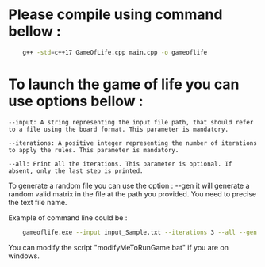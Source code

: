 
# Please compile using command bellow :

```bash
    g++ -std=c++17 GameOfLife.cpp main.cpp -o gameoflife
```
# To launch the game of life you can use options bellow : 

    --input: A string representing the input file path, that should refer to a file using the board format. This parameter is mandatory.

    --iterations: A positive integer representing the number of iterations to apply the rules. This parameter is mandatory.

    --all: Print all the iterations. This parameter is optional. If absent, only the last step is printed.

 To generate a random file you can use the option :
    --gen it will generate a random valid matrix in the file at the path you provided. You need to precise the text file name. 

 Example of command line could be : 
 
```bash
    gameoflife.exe --input input_Sample.txt --iterations 3 --all --gen
```
 You can modify the script "modifyMeToRunGame.bat" if you are on windows.  